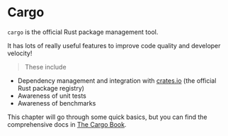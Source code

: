 # Cargo

`cargo` is the official Rust package management tool.

It has lots of really
useful features to improve code quality and developer velocity!

> These include

- Dependency management and integration with [crates.io](https://crates.io) (the
  official Rust package registry)
- Awareness of unit tests
- Awareness of benchmarks

This chapter will go through some quick basics, but you can find the
comprehensive docs in [The Cargo Book](https://doc.rust-lang.org/cargo/).
